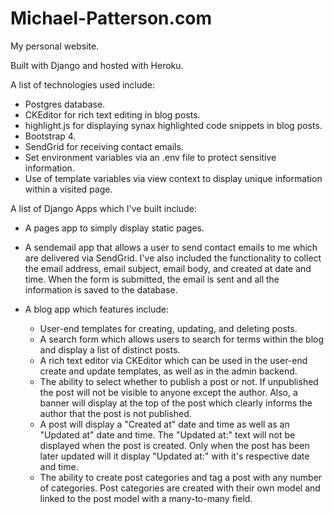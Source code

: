 # Michael-Patterson.com
My personal website.

Built with Django and hosted with Heroku.


A list of technologies used include: 

* Postgres database.
* CKEditor for rich text editing in blog posts.
* highlight.js for displaying synax highlighted code snippets in blog posts.
* Bootstrap 4.
* SendGrid for receiving contact emails.
* Set environment variables via an .env file to protect sensitive information.
* Use of template variables via view context to display unique information within a visited page.


A list of Django Apps which I've built include:

* A pages app to simply display static pages.
* A sendemail app that allows a user to send contact emails to me which are delivered via SendGrid. 
  I've also included the functionality to collect the email address, email subject, email body, and created at date and time. When the form is submitted, the email is sent and all the information is saved to the database.
* A blog app which features include:

  * User-end templates for creating, updating, and deleting posts.
  * A search form which allows users to search for terms within the blog and display a list of distinct posts.
  * A rich text editor via CKEditor which can be used in the user-end create and update templates, as well as in the admin backend.
  * The ability to select whether to publish a post or not. If unpublished the post will not be visible to anyone except the author.
    Also, a banner will display at the top of the post which clearly informs the author that the post is not published.
  * A post will display a "Created at" date and time as well as an "Updated at" date and time. 
    The "Updated at:" text will not be displayed when the post is created. Only when the post has been later updated 
    will it display "Updated at:" with it's respective date and time.
  * The ability to create post categories and tag a post with any number of categories. Post categories are created with their own
    model and linked to the post model with a many-to-many field.
